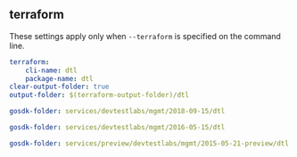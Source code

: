 
## terraform

These settings apply only when `--terraform` is specified on the command line.

``` yaml $(terraform)
terraform:
    cli-name: dtl
    package-name: dtl
clear-output-folder: true
output-folder: $(terraform-output-folder)/dtl
```

``` yaml $(tag) == 'package-2018-09' && $(terraform)
gosdk-folder: services/devtestlabs/mgmt/2018-09-15/dtl
```

``` yaml $(tag) == 'package-2016-05' && $(terraform)
gosdk-folder: services/devtestlabs/mgmt/2016-05-15/dtl
```

``` yaml $(tag) == 'package-2015-05-preview' && $(terraform)
gosdk-folder: services/preview/devtestlabs/mgmt/2015-05-21-preview/dtl
```
